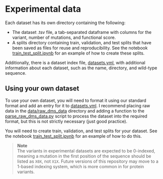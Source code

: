 # Experimental data

Each dataset has its own directory containing the following:
- The dataset .tsv file, a tab-separated dataframe with columns for the variant, number of mutations, and functional score. 
- A splits directory containing train, validation, and test splits that have been saved as files for reuse and reproducibility. See the notebook [train_test_split.ipynb](../notebooks/train_test_split.ipynb) for an example of how to create these splits.

Additionally, there is a dataset index file, [datasets.yml](datasets.yml), with additional information about each dataset, such as the name, directory, and wild-type sequence.

## Using your own dataset

To use your own dataset, you will need to format it using our standard format and add an entry for it to [datasets.yml](datasets.yml).
I recommend placing raw data in the [data/raw_dms_data](../raw_dms_data) directory and adding a function to the [parse_raw_dms_data.py](../code/parse_raw_dms_data.py) script to process the dataset into the required format, but this is not strictly necessary (just good practice).

You will need to create train, validation, and test splits for your dataset. See the notebook [train_test_split.ipynb](../../notebooks/train_test_split.ipynb) for an example of how to do this.

>**Note**  
> The variants in experimental datasets are expected to be 0-indexed, meaning a mutation in the first position of the sequence should be listed as `X0X`, not `X1X`. Future versions of this repository may move to a 1-based indexing system, which is more common in for protein variants. 